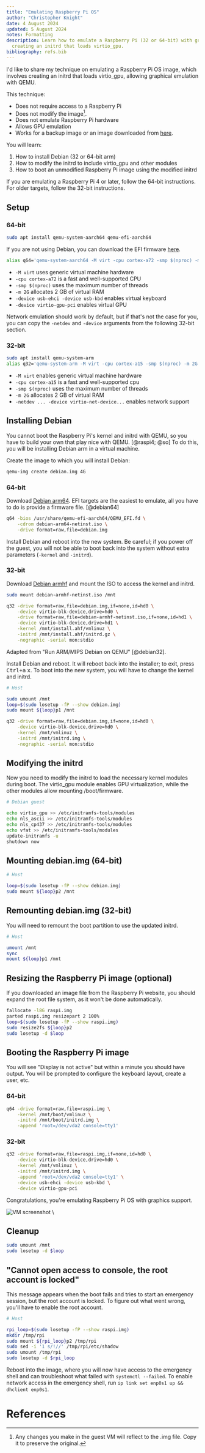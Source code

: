 ```yaml
---
title: "Emulating Raspberry Pi OS"
author: "Christopher Knight"
date: 4 August 2024
updated: 5 August 2024
notes: Formatting
description: Learn how to emulate a Raspberry Pi (32 or 64-bit) with graphics support using QEMU by
  creating an initrd that loads virtio_gpu.
bibliography: refs.bib
---
```


I'd like to share my technique on emulating a Raspberry Pi OS image, which involves creating an initrd that loads virtio_gpu, allowing graphical emulation with QEMU.

This technique:

- Does not require access to a Raspberry Pi
- Does not modify the image[^1].
- Does not emulate Raspberry Pi hardware
- Allows GPU emulation
- Works for a backup image or an image downloaded from [here](https://www.raspberrypi.com/software/operating-systems/).

You will learn:

1. How to install Debian (32 or 64-bit arm)
2. How to modify the initrd to include virtio_gpu and other modules
3. How to boot an unmodified Raspberry Pi image using the modified initrd

If you are emulating a Raspberry Pi 4 or later, follow the 64-bit instructions. For older targets, follow the 32-bit instructions.

[^1]: Any changes you make in the guest VM will reflect to the .img file. Copy it to preserve the original.

## Setup

### 64-bit

```bash
sudo apt install qemu-system-aarch64 qemu-efi-aarch64
```

If you are not using Debian, you can download the EFI firmware [here](https://packages.debian.org/sid/all/qemu-efi-aarch64/download).

```bash
alias q64='qemu-system-aarch64 -M virt -cpu cortex-a72 -smp $(nproc) -m 2G -device usb-ehci -device usb-kbd -device virtio-gpu-pci'
```

- `-M virt` uses generic virtual machine hardware
- `-cpu cortex-a72` is a fast and well-supported CPU
- `-smp $(nproc)` uses the maximum number of threads
- `-m 2G` allocates 2 GB of virtual RAM
- `-device usb-ehci -device usb-kbd` enables virtual keyboard
- `-device virtio-gpu-pci` enables virtual GPU

Network emulation should work by default, but if that's not the case for you, you can copy the `-netdev` and `-device` arguments from the following 32-bit section.

### 32-bit

```bash
sudo apt install qemu-system-arm
alias q32='qemu-system-arm -M virt -cpu cortex-a15 -smp $(nproc) -m 2G -netdev user,id=net0 -device virtio-net-device,netdev=net0'
```

- `-M virt` enables generic virtual machine hardware
- `-cpu cortex-a15` is a fast and well-supported cpu
- `-smp $(nproc)` uses the maximum number of threads
- `-m 2G` allocates 2 GB of virtual RAM
- `-netdev ... -device virtio-net-device...` enables network support

## Installing Debian

You cannot boot the Raspberry Pi's kernel and initrd with QEMU, so you have to build your own that play nice with QEMU. [@raspi4; @so] To do this, you will be installing Debian arm in a virtual machine.

Create the image to which you will install Debian:

```bash
qemu-img create debian.img 4G
```

### 64-bit

Download [Debian arm64](https://cdimage.debian.org/cdimage/release/current/arm64/iso-cd/). EFI targets are the easiest to emulate, all you have to do is provide a firmware file. [@debian64]

```bash
q64 -bios /usr/share/qemu-efi-aarch64/QEMU_EFI.fd \
	-cdrom debian-arm64-netinst.iso \
	-drive format=raw,file=debian.img
```

Install Debian and reboot into the new system. Be careful; if you power off the guest, you will not be able to boot back into the system without extra parameters (`-kernel` and `-initrd`).

### 32-bit

Download [Debian armhf](https://cdimage.debian.org/cdimage/release/current/armhf/iso-cd/) and mount the ISO to access the kernel and initrd.

```bash
sudo mount debian-armhf-netinst.iso /mnt

q32 -drive format=raw,file=debian.img,if=none,id=hd0 \
	-device virtio-blk-device,drive=hd0 \
	-drive format=raw,file=debian-armhf-netinst.iso,if=none,id=hd1 \
	-device virtio-blk-device,drive=hd1 \
	-kernel /mnt/install.ahf/vmlinuz \
	-initrd /mnt/install.ahf/initrd.gz \
	-nographic -serial mon:stdio
```

Adapted from "Run ARM/MIPS Debian on QEMU" [@debian32].

Install Debian and reboot. It will reboot back into the installer; to exit, press <kbd>Ctrl+a</kbd> <kbd>x</kbd>. To boot into the new system, you will have to change the kernel and initrd.

```bash
# Host

sudo umount /mnt
loop=$(sudo losetup -fP --show debian.img)
sudo mount ${loop}p1 /mnt

q32 -drive format=raw,file=debian.img,if=none,id=hd0 \
	-device virtio-blk-device,drive=hd0 \
	-kernel /mnt/vmlinuz \
	-initrd /mnt/initrd.img \
	-nographic -serial mon:stdio
```

## Modifying the initrd

Now you need to modify the initrd to load the necessary kernel modules during boot. The virtio_gpu module enables GPU virtualization, while the other modules allow mounting /boot/firmware.

```bash
# Debian guest

echo virtio_gpu >> /etc/initramfs-tools/modules
echo nls_ascii >> /etc/initramfs-tools/modules
echo nls_cp437 >> /etc/initramfs-tools/modules
echo vfat >> /etc/initramfs-tools/modules
update-initramfs -u
shutdown now
```

## Mounting debian.img (64-bit)

```bash
# Host

loop=$(sudo losetup -fP --show debian.img)
sudo mount ${loop}p2 /mnt
```

## Remounting debian.img (32-bit)

You will need to remount the boot partition to use the updated initrd.

```bash
# Host

umount /mnt
sync
mount ${loop}p1 /mnt
```

## Resizing the Raspberry Pi image (optional)

If you downloaded an image file from the Raspberry Pi website, you should expand the root file system, as it won't be done automatically.

```bash
fallocate -l8G raspi.img
parted raspi.img resizepart 2 100%
loop=$(sudo losetup -fP --show raspi.img)
sudo resize2fs ${loop}p2
sudo losetup -d $loop
```

## Booting the Raspberry Pi image

You will see "Display is not active" but within a minute you should have output. You will be prompted to configure the keyboard layout, create a user, etc.

### 64-bit

```bash
q64 -drive format=raw,file=raspi.img \
	-kernel /mnt/boot/vmlinuz \
	-initrd /mnt/boot/initrd.img \
	-append 'root=/dev/vda2 console=tty1'
```

### 32-bit

```bash
q32 -drive format=raw,file=raspi.img,if=none,id=hd0 \
	-device virtio-blk-device,drive=hd0 \
	-kernel /mnt/vmlinuz \
	-initrd /mnt/initrd.img \
	-append 'root=/dev/vda2 console=tty1' \
	-device usb-ehci -device usb-kbd \
	-device virtio-gpu-pci
```

Congratulations, you're emulating Raspberry Pi OS with graphics support.

![VM screenshot](vm_screenshot.png) \

## Cleanup

```bash
sudo umount /mnt
sudo losetup -d $loop
```

## "Cannot open access to console, the root account is locked"

This message appears when the boot fails and tries to start an emergency session, but the root account is locked. To figure out what went wrong, you'll have to enable the root account.

```bash
# Host

rpi_loop=$(sudo losetup -fP --show raspi.img)
mkdir /tmp/rpi
sudo mount ${rpi_loop}p2 /tmp/rpi
sudo sed -i '1 s/!//' /tmp/rpi/etc/shadow
sudo umount /tmp/rpi
sudo losetup -d $rpi_loop
```

Reboot into the image, where you will now have access to the emergency shell and can troubleshoot what failed with `systemctl --failed`. To enable network access in the emergency shell, run `ip link set enp0s1 up && dhclient enp0s1`.

# References
